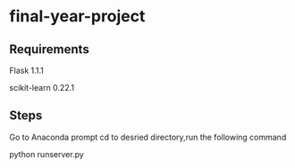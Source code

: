 # final-year-project
## Requirements
Flask 1.1.1

scikit-learn 0.22.1

## Steps
Go to Anaconda prompt cd to desried directory,run the following command

python runserver.py
